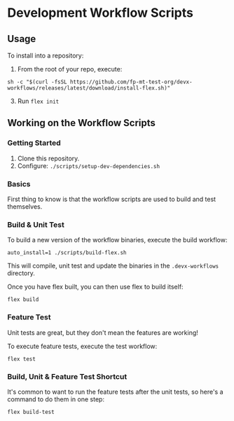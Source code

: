 # Development Workflow Scripts

## Usage

To install into a repository:

1. From the root of your repo, execute:
```
sh -c "$(curl -fsSL https://github.com/fp-mt-test-org/devx-workflows/releases/latest/download/install-flex.sh)"
```
3. Run `flex init`

## Working on the Workflow Scripts

### Getting Started

1. Clone this repository.
2. Configure: `./scripts/setup-dev-dependencies.sh`

### Basics

First thing to know is that the workflow scripts are used to build and test themselves.

### Build & Unit Test

To build a new version of the workflow binaries, execute the build workflow:

    auto_install=1 ./scripts/build-flex.sh

This will compile, unit test and update the binaries in the `.devx-workflows` directory.

Once you have flex built, you can then use flex to build itself:

    flex build

### Feature Test

Unit tests are great, but they don't mean the features are working!

To execute feature tests, execute the test workflow:

    flex test

### Build, Unit & Feature Test Shortcut

It's common to want to run the feature tests after the unit tests, so here's a command to do them in one step:

    flex build-test
